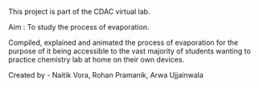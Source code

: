This project is part of the CDAC virtual lab.

Aim : To study the process of evaporation.

Compiled, explained and animated the process of evaporation for the purpose of it being accessible to the vast majority of students wanting to practice chemistry lab
at home on their own devices.

Created by - Naitik Vora, Rohan Pramanik, Arwa Ujjainwala